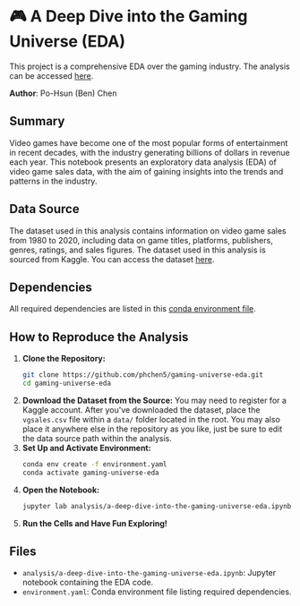 # 🎮 A Deep Dive into the Gaming Universe (EDA)
This project is a comprehensive EDA over the gaming industry. The analysis can be accessed [here](analysis/a-deep-dive-into-the-gaming-universe-eda.ipynb).

**Author**: Po-Hsun (Ben) Chen

## Summary
Video games have become one of the most popular forms of entertainment in recent decades, with the industry generating billions of dollars in revenue each year. This notebook presents an exploratory data analysis (EDA) of video game sales data, with the aim of gaining insights into the trends and patterns in the industry.

## Data Source
The dataset used in this analysis contains information on video game sales from 1980 to 2020, including data on game titles, platforms, publishers, genres, ratings, and sales figures. The dataset used in this analysis is sourced from Kaggle. You can access the dataset [here](https://www.kaggle.com/datasets/gregorut/videogamesales).

## Dependencies
All required dependencies are listed in this [conda environment file](environment.yaml).

## How to Reproduce the Analysis
1. **Clone the Repository:**
   ```bash
   git clone https://github.com/phchen5/gaming-universe-eda.git
   cd gaming-universe-eda
   ```
2. **Download the Dataset from the Source:**
   You may need to register for a Kaggle account. After you've downloaded the dataset, place the `vgsales.csv` file within a `data/` folder located in the root. You may also place it anywhere else in the repository as you like, just 
be sure to edit the data source path within the analysis.
3. **Set Up and Activate Environment:**
   ```bash
   conda env create -f environment.yaml
   conda activate gaming-universe-eda
   ```
4. **Open the Notebook:**
   ```bash
   jupyter lab analysis/a-deep-dive-into-the-gaming-universe-eda.ipynb
   ```
5. **Run the Cells and Have Fun Exploring!**

## Files
- `analysis/a-deep-dive-into-the-gaming-universe-eda.ipynb`: Jupyter notebook containing the EDA code.
- `environment.yaml`: Conda environment file listing required dependencies.

